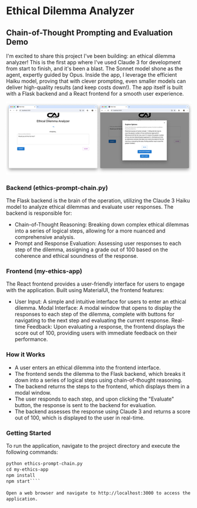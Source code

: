 # Ethical Dilemma Analyzer
## Chain-of-Thought Prompting and Evaluation Demo

I'm excited to share this project I've been building: an ethical dilemma analyzer!  This is the first app where I've used Claude 3 for development from start to finish, and it's been a blast.  The Sonnet model shone as the agent, expertly guided by Opus. Inside the app, I leverage the efficient Haiku model, proving that with clever prompting, even smaller models can deliver high-quality results (and keep costs down!).  The app itself is built with a Flask backend and a React frontend for a smooth user experience.

![Screenshots of app](/screenshots/screenshots-app.png)

### Backend (ethics-prompt-chain.py)
The Flask backend is the brain of the operation, utilizing the Claude 3 Haiku model to analyze ethical dilemmas and evaluate user responses. The backend is responsible for:
* Chain-of-Thought Reasoning: Breaking down complex ethical dilemmas into a series of logical steps, allowing for a more nuanced and comprehensive analysis.
* Prompt and Response Evaluation: Assessing user responses to each step of the dilemma, assigning a grade out of 100 based on the coherence and ethical soundness of the response.

### Frontend (my-ethics-app)
The React frontend provides a user-friendly interface for users to engage with the application. Built using MaterialUI, the frontend features:
* User Input: A simple and intuitive interface for users to enter an ethical dilemma.
 Modal Interface: A modal window that opens to display the responses to each step of the dilemma, complete with buttons for navigating to the next step and evaluating the current response.
 Real-time Feedback: Upon evaluating a response, the frontend displays the score out of 100, providing users with immediate feedback on their performance.

### How it Works
* A user enters an ethical dilemma into the frontend interface.
* The frontend sends the dilemma to the Flask backend, which breaks it down into a series of logical steps using chain-of-thought reasoning.
* The backend returns the steps to the frontend, which displays them in a modal window.
* The user responds to each step, and upon clicking the "Evaluate" button, the response is sent to the backend for evaluation.
* The backend assesses the response using Claude 3 and returns a score out of 100, which is displayed to the user in real-time.

### Getting Started
To run the application, navigate to the project directory and execute the following commands:

````pip install -r requirements.txt
python ethics-prompt-chain.py
cd my-ethics-app
npm install
npm start````

Open a web browser and navigate to http://localhost:3000 to access the application.
